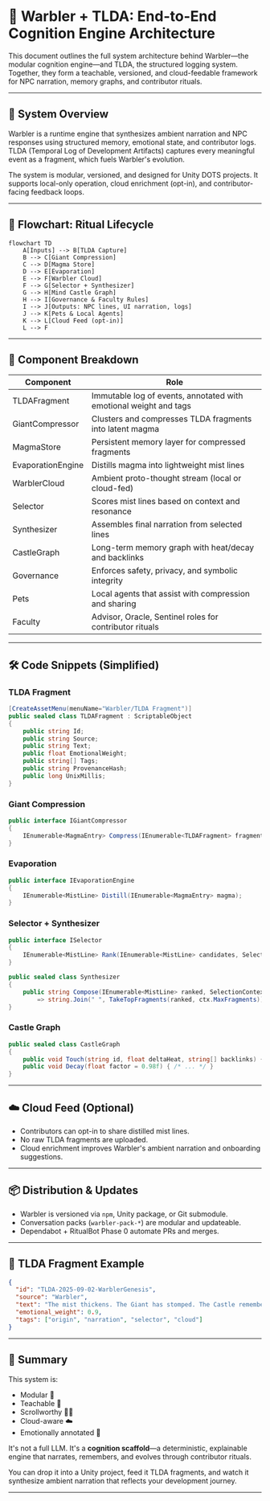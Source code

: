 # 🧠 Warbler + TLDA: End-to-End Cognition Engine Architecture

This document outlines the full system architecture behind Warbler—the modular cognition engine—and TLDA, the structured logging system. Together, they form a teachable, versioned, and cloud-feedable framework for NPC narration, memory graphs, and contributor rituals.

---

## 🧩 System Overview

Warbler is a runtime engine that synthesizes ambient narration and NPC responses using structured memory, emotional state, and contributor logs. TLDA (Temporal Log of Development Artifacts) captures every meaningful event as a fragment, which fuels Warbler's evolution.

The system is modular, versioned, and designed for Unity DOTS projects. It supports local-only operation, cloud enrichment (opt-in), and contributor-facing feedback loops.

---

## 🧙 Flowchart: Ritual Lifecycle

```mermaid
flowchart TD
    A[Inputs] --> B[TLDA Capture]
    B --> C[Giant Compression]
    C --> D[Magma Store]
    D --> E[Evaporation]
    E --> F[Warbler Cloud]
    F --> G[Selector + Synthesizer]
    G --> H[Mind Castle Graph]
    H --> I[Governance & Faculty Rules]
    I --> J[Outputs: NPC lines, UI narration, logs]
    J --> K[Pets & Local Agents]
    K --> L[Cloud Feed (opt-in)]
    L --> F
```

---

## 🧠 Component Breakdown

| Component | Role |
|----------|------|
| TLDAFragment | Immutable log of events, annotated with emotional weight and tags |
| GiantCompressor | Clusters and compresses TLDA fragments into latent magma |
| MagmaStore | Persistent memory layer for compressed fragments |
| EvaporationEngine | Distills magma into lightweight mist lines |
| WarblerCloud | Ambient proto-thought stream (local or cloud-fed) |
| Selector | Scores mist lines based on context and resonance |
| Synthesizer | Assembles final narration from selected lines |
| CastleGraph | Long-term memory graph with heat/decay and backlinks |
| Governance | Enforces safety, privacy, and symbolic integrity |
| Pets | Local agents that assist with compression and sharing |
| Faculty | Advisor, Oracle, Sentinel roles for contributor rituals |

---

## 🛠️ Code Snippets (Simplified)

### TLDA Fragment

```csharp
[CreateAssetMenu(menuName="Warbler/TLDA Fragment")]
public sealed class TLDAFragment : ScriptableObject
{
    public string Id;
    public string Source;
    public string Text;
    public float EmotionalWeight;
    public string[] Tags;
    public string ProvenanceHash;
    public long UnixMillis;
}
```

### Giant Compression

```csharp
public interface IGiantCompressor
{
    IEnumerable<MagmaEntry> Compress(IEnumerable<TLDAFragment> fragments);
}
```

### Evaporation

```csharp
public interface IEvaporationEngine
{
    IEnumerable<MistLine> Distill(IEnumerable<MagmaEntry> magma);
}
```

### Selector + Synthesizer

```csharp
public interface ISelector
{
    IEnumerable<MistLine> Rank(IEnumerable<MistLine> candidates, SelectionContext ctx);
}

public sealed class Synthesizer
{
    public string Compose(IEnumerable<MistLine> ranked, SelectionContext ctx)
        => string.Join(" ", TakeTopFragments(ranked, ctx.MaxFragments));
}
```

### Castle Graph

```csharp
public sealed class CastleGraph
{
    public void Touch(string id, float deltaHeat, string[] backlinks) { /* ... */ }
    public void Decay(float factor = 0.98f) { /* ... */ }
}
```

---

## ☁️ Cloud Feed (Optional)

- Contributors can opt-in to share distilled mist lines.
- No raw TLDA fragments are uploaded.
- Cloud enrichment improves Warbler's ambient narration and onboarding suggestions.

---

## 📦 Distribution & Updates

- Warbler is versioned via `npm`, Unity package, or Git submodule.
- Conversation packs (`warbler-pack-*`) are modular and updateable.
- Dependabot + RitualBot Phase 0 automate PRs and merges.

---

## 🧾 TLDA Fragment Example

```json
{
  "id": "TLDA-2025-09-02-WarblerGenesis",
  "source": "Warbler",
  "text": "The mist thickens. The Giant has stomped. The Castle remembers.",
  "emotional_weight": 0.9,
  "tags": ["origin", "narration", "selector", "cloud"]
}
```

---

## 🧙 Summary

This system is:

- Modular 🧩
- Teachable 📜
- Scrollworthy 🧙‍♂️
- Cloud-aware ☁️
- Emotionally annotated 🧠

It's not a full LLM. It's a **cognition scaffold**—a deterministic, explainable engine that narrates, remembers, and evolves through contributor rituals.

You can drop it into a Unity project, feed it TLDA fragments, and watch it synthesize ambient narration that reflects your development journey.

---
